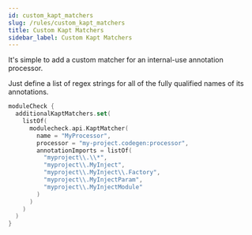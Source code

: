 ```yaml
---
id: custom_kapt_matchers
slug: /rules/custom_kapt_matchers
title: Custom Kapt Matchers
sidebar_label: Custom Kapt Matchers
---
```


It's simple to add a custom matcher for an internal-use annotation processor.

Just define a list of regex strings for all of the fully qualified names of its annotations.

```kotlin
moduleCheck {
  additionalKaptMatchers.set(
    listOf(
      modulecheck.api.KaptMatcher(
        name = "MyProcessor",
        processor = "my-project.codegen:processor",
        annotationImports = listOf(
          "myproject\\.\\*",
          "myproject\\.MyInject",
          "myproject\\.MyInject\\.Factory",
          "myproject\\.MyInjectParam",
          "myproject\\.MyInjectModule"
        )
      )
    )
  )
}
```
